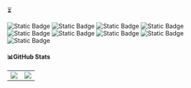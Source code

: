 ⏳

![Static Badge](https://img.shields.io/badge/C%2B%2B-orange?style=plastic&logo=cplusplus&logoColor=%23000000)
![Static Badge](https://img.shields.io/badge/Linux-yellow?style=plastic&logo=linux&logoColor=black)
![Static Badge](https://img.shields.io/badge/Bash-brightgreen?style=plastic&logo=gnubash&logoColor=%23000000)
![Static Badge](https://img.shields.io/badge/Python-yellow?style=plastic&logo=python&logoColor=%23000000)
![Static Badge](https://img.shields.io/badge/Kali%20Linux-purple?style=plastic&logo=kalilinux&logoColor=blue)
![Static Badge](https://img.shields.io/badge/Blender-black?style=plastic&logo=blender&logoColor=orange)
![Static Badge](https://img.shields.io/badge/GIMP-blue?style=plastic&logo=gimp&logoColor=black)
![Static Badge](https://img.shields.io/badge/x86%20Assembly-red?style=plastic&logo=assemblyscript&logoColor=black)
![Static Badge](https://img.shields.io/badge/Adobe%20Illustrator-orange?style=plastic)

<h4>📊GitHub Stats</h4>
  <table>
    <tr>
      <td align="center" style="padding=0;width=33%;">
        <img src="https://github-readme-stats.vercel.app/api/?username=0x00ctrl&title_color=4F8CC9&text_color=9f9f9f&show_icons=true&bg_color=00000000&hide_border=true&icon_color=4F8CC9&hide_title=true&count_private=true&rank_icon=github" />
      </td>
      <td align="center" style="padding=0;width=33%;">
        <img src="https://github-readme-stats.quantumlytangled.vercel.app/api/top-langs/?username=0x00ctrl&title_color=4F8CC9&text_color=9f9f9f&layout=compact&show_icons=true&bg_color=00000000&hide_border=true&icon_color=00000000&count_private=true" />
    </tr>
  </table>
